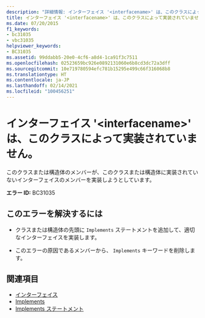 ```yaml
---
description: "詳細情報: インターフェイス '<interfacename>' は、このクラスによって実装されていません"
title: インターフェイス '<interfacename>' は、このクラスによって実装されていません。
ms.date: 07/20/2015
f1_keywords:
- bc31035
- vbc31035
helpviewer_keywords:
- BC31035
ms.assetid: 99ddabb5-20e0-4cf6-a8d4-1ca91f3c7511
ms.openlocfilehash: 02523659bc926e0892131060e6b8cd3dc72a3dff
ms.sourcegitcommit: 10e719780594efc781b15295e499c66f316068b8
ms.translationtype: HT
ms.contentlocale: ja-JP
ms.lasthandoff: 02/14/2021
ms.locfileid: "100456251"
---
```

# <a name="interface-interfacename-is-not-implemented-by-this-class"></a>インターフェイス '\<interfacename>' は、このクラスによって実装されていません。

このクラスまたは構造体のメンバーが、このクラスまたは構造体に実装されていないインターフェイスのメンバーを実装しようとしています。  
  
 **エラー ID:** BC31035  
  
## <a name="to-correct-this-error"></a>このエラーを解決するには  
  
- クラスまたは構造体の先頭に `Implements` ステートメントを追加して、適切なインターフェイスを実装します。  
  
- このエラーの原因であるメンバーから、 `Implements` キーワードを削除します。  
  
## <a name="see-also"></a>関連項目

- [インターフェイス](../programming-guide/language-features/interfaces/index.md)
- [Implements](../language-reference/statements/implements-clause.md)
- [Implements ステートメント](../language-reference/statements/implements-statement.md)
